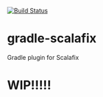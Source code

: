 [![Build Status](https://travis-ci.com/cosmicsilence/gradle-scalafix.svg?branch=master)](https://travis-ci.com/cosmicsilence/gradle-scalafix)

# gradle-scalafix
Gradle plugin for Scalafix

# WIP!!!!!
